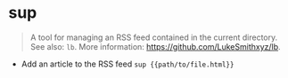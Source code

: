 # sup
> A tool for managing an RSS feed contained in the current directory.
> See also: `lb`.
> More information: <https://github.com/LukeSmithxyz/lb>.

- Add an article to the RSS feed
`sup {{path/to/file.html}}`
